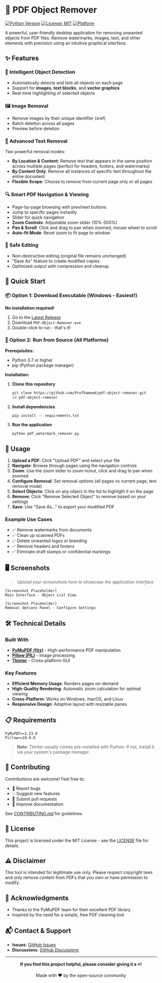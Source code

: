 # 📄 PDF Object Remover

[![Python Version](https://img.shields.io/badge/python-3.7%2B-blue.svg)](https://www.python.org/downloads/)
[![License: MIT](https://img.shields.io/badge/License-MIT-yellow.svg)](https://opensource.org/licenses/MIT)
[![Platform](https://img.shields.io/badge/platform-Windows%20%7C%20macOS%20%7C%20Linux-lightgrey.svg)](https://github.com/Profhameed/pdf-object-remover)

A powerful, user-friendly desktop application for removing unwanted objects from PDF files. Remove watermarks, images, text, and other elements with precision using an intuitive graphical interface.

## ✨ Features

### 🎯 **Intelligent Object Detection**
- Automatically detects and lists all objects on each page
- Support for **images**, **text blocks**, and **vector graphics**
- Real-time highlighting of selected objects

### 🖼️ **Image Removal**
- Remove images by their unique identifier (xref)
- Batch deletion across all pages
- Preview before deletion

### 📝 **Advanced Text Removal**
Two powerful removal modes:
- **By Location & Content**: Remove text that appears in the same position across multiple pages (perfect for headers, footers, and watermarks)
- **By Content Only**: Remove all instances of specific text throughout the entire document
- **Flexible Scope**: Choose to remove from current page only or all pages

### 🔍 **Smart PDF Navigation & Viewing**
- Page-by-page browsing with prev/next buttons
- Jump to specific pages instantly
- Slider for quick navigation
- **Zoom Controls**: Adjustable zoom slider (10%-500%)
- **Pan & Scroll**: Click and drag to pan when zoomed, mouse wheel to scroll
- **Auto-fit Mode**: Reset zoom to fit page to window

### 💾 **Safe Editing**
- Non-destructive editing (original file remains unchanged)
- "Save As" feature to create modified copies
- Optimized output with compression and cleanup

## 🚀 Quick Start

### 📦 Option 1: Download Executable (Windows - Easiest!)

**No installation required!**

1. Go to the [Latest Release](https://github.com/Profhameed/pdf-object-remover/releases/latest)
2. Download `PDF-Object-Remover.exe`
3. Double-click to run - that's it!

### 🐍 Option 2: Run from Source (All Platforms)

**Prerequisites:**
- Python 3.7 or higher
- pip (Python package manager)

**Installation:**

1. **Clone this repository**
   ```bash
   git clone https://github.com/Profhameed/pdf-object-remover.git
   cd pdf-object-remover
   ```

2. **Install dependencies**
   ```bash
   pip install -r requirements.txt
   ```

3. **Run the application**
   ```bash
   python pdf_watermark_remover.py
   ```

## 📖 Usage

1. **Upload a PDF**: Click "Upload PDF" and select your file
2. **Navigate**: Browse through pages using the navigation controls
3. **Zoom**: Use the zoom slider to zoom in/out, click and drag to pan when zoomed
4. **Configure Removal**: Set removal options (all pages vs current page, text removal mode)
5. **Select Objects**: Click on any object in the list to highlight it on the page
6. **Remove**: Click "Remove Selected Object" to remove based on your settings
7. **Save**: Use "Save As..." to export your modified PDF

### Example Use Cases

- ✅ Remove watermarks from documents
- ✅ Clean up scanned PDFs
- ✅ Delete unwanted logos or branding
- ✅ Remove headers and footers
- ✅ Eliminate draft stamps or confidential markings

## 🖥️ Screenshots

> *Upload your screenshots here to showcase the application interface*

```
[Screenshot Placeholder]
Main Interface - Object List View
```

```
[Screenshot Placeholder]
Removal Options Panel - Configure Settings
```

## 🛠️ Technical Details

### Built With

- **[PyMuPDF (fitz)](https://pymupdf.readthedocs.io/)** - High-performance PDF manipulation
- **[Pillow (PIL)](https://python-pillow.org/)** - Image processing
- **[Tkinter](https://docs.python.org/3/library/tkinter.html)** - Cross-platform GUI

### Key Features

- **Efficient Memory Usage**: Renders pages on-demand
- **High-Quality Rendering**: Automatic zoom calculation for optimal viewing
- **Cross-Platform**: Works on Windows, macOS, and Linux
- **Responsive Design**: Adaptive layout with resizable panes

## 📋 Requirements

```
PyMuPDF>=1.23.0
Pillow>=10.0.0
```

> **Note**: Tkinter usually comes pre-installed with Python. If not, install it via your system's package manager.

## 🤝 Contributing

Contributions are welcome! Feel free to:

- 🐛 Report bugs
- 💡 Suggest new features
- 🔧 Submit pull requests
- 📖 Improve documentation

See [CONTRIBUTING.md](CONTRIBUTING.md) for guidelines.

## 📜 License

This project is licensed under the MIT License - see the [LICENSE](LICENSE) file for details.

## ⚠️ Disclaimer

This tool is intended for legitimate use only. Please respect copyright laws and only remove content from PDFs that you own or have permission to modify.

## 🙏 Acknowledgments

- Thanks to the PyMuPDF team for their excellent PDF library
- Inspired by the need for a simple, free PDF cleaning tool

## 📬 Contact & Support

- **Issues**: [GitHub Issues](https://github.com/Profhameed/pdf-object-remover/issues)
- **Discussions**: [GitHub Discussions](https://github.com/Profhameed/pdf-object-remover/discussions)

---

<div align="center">

**If you find this project helpful, please consider giving it a ⭐!**

Made with ❤️ by the open-source community

</div>
